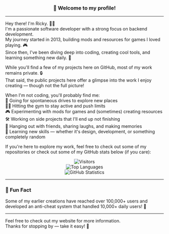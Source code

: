 ### <div align="center">👋 Welcome to my profile!</div>

---

Hey there! I'm Ricky. 👨‍💻  
I'm a passionate software developer with a strong focus on backend development.  
My journey started in 2013, building mods and resources for games I loved playing. 🎮  
Since then, I've been diving deep into coding, creating cool tools, and learning something new daily. 🌱  

While you'll find a few of my projects here on GitHub, most of my work remains private. 🔒  
That said, the public projects here offer a glimpse into the work I enjoy creating — though not the full picture!  

When I'm not coding, you'll probably find me:  
🚗 Going for spontaneous drives to explore new places  
🏋️‍♂️ Hitting the gym to stay active and push limits  
🎮 Experimenting with mods for games and (sometimes) creating resources  
🛠️ Working on side projects that I'll end up not finishing  
🤝 Hanging out with friends, sharing laughs, and making memories  
🎨 Learning new skills — whether it's design, development, or something completely random  

If you're here to explore my work, feel free to check out some of my repositories or check out some of my GitHub stats below (if you care):  
<div align="center">
	<p>
		<img alt="Visitors" src="https://visitor-badge.laobi.icu/badge?page_id=RickyBhatti"/>
		<br/>
		<img alt="Top Languages" src="https://github-readme-stats.vercel.app/api/top-langs/?username=RickyBhatti&layout=compact">
		<br/>
		<img alt="GitHub Statistics" src="https://github-readme-stats.vercel.app/api?username=RickyBhatti&count_private=true&show_icons=true">
	</p>
</div>

---

### 🌟 Fun Fact  
Some of my earlier creations have reached over 100,000+ users and developed an anti-cheat system that handled 10,000+ daily users! 🚀

---

Feel free to check out my website for more information.  
Thanks for stopping by — take it easy! 🙂
